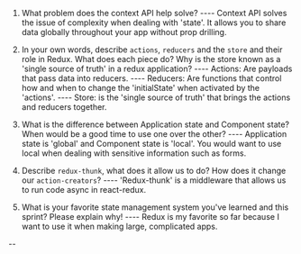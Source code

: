 1. What problem does the context API help solve?
---- Context API solves the issue of complexity when dealing with 'state'. It allows you to share data globally throughout your app without prop drilling. 

1. In your own words, describe `actions`, `reducers` and the `store` and their role in Redux. What does each piece do? Why is the store known as a 'single source of truth' in a redux application?
---- Actions: Are payloads that pass data into reducers. 
---- Reducers: Are functions that control how and when to change the 'initialState' when activated by the 'actions'.
---- Store: is the 'single source of truth' that brings the actions and reducers together. 

1. What is the difference between Application state and Component state? When would be a good time to use one over the other?
---- Application state is 'global' and Component state is 'local'. You would want to use local when dealing with sensitive information such as forms. 

1. Describe `redux-thunk`, what does it allow us to do? How does it change our `action-creators`?
---- 'Redux-thunk' is a middleware that allows us to run code async in react-redux. 

1. What is your favorite state management system you've learned and this sprint? Please explain why!
---- Redux is my favorite so far because I want to use it when making large, complicated apps.


-- 